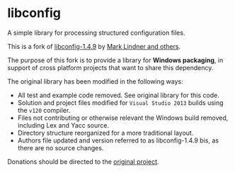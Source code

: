 libconfig
=========

A simple library for processing structured configuration files.

This is a fork of [libconfig-1.4.9](http://www.hyperrealm.com/libconfig/) by [Mark Lindner and others](AUTHORS).

The purpose of this fork is to provide a library for **Windows packaging**, in support of cross platform projects that want to share this dependency.

The original library has been modified in the following ways:

* All test and example code removed. See original library for this code.
* Solution and project files modified for `Visual Studio 2013` builds using the `v120` compiler.
* Files not contributing or otherwise relevant the Windows build removed, including Lex and Yacc source.
* Directory structure reorganized for a more traditional layout.
* Authors file updated and version referred to as libconfig-1.4.9 bis, as there are no source changes.

Donations should be directed to the [original project](http://www.hyperrealm.com/libconfig/).
